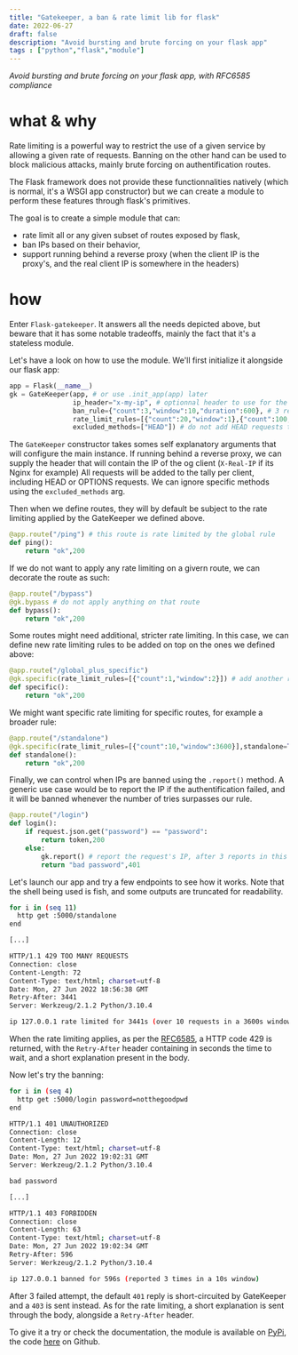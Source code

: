 ```yaml
---
title: "Gatekeeper, a ban & rate limit lib for flask"
date: 2022-06-27
draft: false
description: "Avoid bursting and brute forcing on your flask app"
tags : ["python","flask","module"]
---
```


_Avoid bursting and brute forcing on your flask app, with RFC6585 compliance_

# what & why

Rate limiting is a powerful way to restrict the use of a given service by allowing a given rate of requests.
Banning on the other hand can be used to block malicious attacks, mainly brute forcing on authentification routes.

The Flask framework does not provide these functionnalities natively (which is normal, it's a WSGI app constructor) but we can create a module to perform these features through flask's primitives. 

The goal is to create a simple module that can:
  - rate limit all or any given subset of routes exposed by flask,
  - ban IPs based on their behavior,
  - support running behind a reverse proxy (when the client IP is the proxy's, and the real client IP is somewhere in the headers)


# how

Enter `Flask-gatekeeper`. It answers all the needs depicted above, but beware that it has some notable tradeoffs, mainly the fact that it's a stateless module.

Let's have a look on how to use the module. We'll first initialize it alongside our flask app:
```py
app = Flask(__name__)
gk = GateKeeper(app, # or use .init_app(app) later 
                ip_header="x-my-ip", # optionnal header to use for the client IP (e.g if using a reverse proxy)
                ban_rule={"count":3,"window":10,"duration":600}, # 3 reports in a 10s window will ban for 600s
                rate_limit_rules=[{"count":20,"window":1},{"count":100,"window":10}], # rate limiting will be applied if over 20 requests in 1s or 100 requests in 10s
                excluded_methods=["HEAD"]) # do not add HEAD requests to the tally 
```

The `GateKeeper` constructor takes somes self explanatory arguments that will configure the main instance. 
If running behind a reverse proxy, we can supply the header that will contain the IP of the og client (`X-Real-IP` if its Nginx for example)
All requests will be added to the tally per client, including HEAD or OPTIONS requests. We can ignore specific methods using the `excluded_methods` arg.


Then when we define routes, they will by default be subject to the rate limiting applied by the GateKeeper we defined above.

```py
@app.route("/ping") # this route is rate limited by the global rule
def ping():
    return "ok",200
```

If we do not want to apply any rate limiting on a givern route, we can decorate the route as such:
```py
@app.route("/bypass")
@gk.bypass # do not apply anything on that route
def bypass():
    return "ok",200
```

Some routes might need additional, stricter rate limiting. In this case, we can define new rate limiting rules to be added on top on the ones we defined above:

```py
@app.route("/global_plus_specific")
@gk.specific(rate_limit_rules=[{"count":1,"window":2}]) # add another rate limit on top of the global one (to avoid bursting for example)
def specific():
    return "ok",200
```

We might want specific rate limiting for specific routes, for example a broader rule:

```py
@app.route("/standalone")
@gk.specific(rate_limit_rules=[{"count":10,"window":3600}],standalone=True) # rate limited only by this rule
def standalone():
    return "ok",200
```


Finally, we can control when IPs are banned using the `.report()` method. 
A generic use case would be to report the IP if the authentification failed, and it will be banned whenever the number of tries surpasses our rule.
```py
@app.route("/login")
def login():
    if request.json.get("password") == "password":
        return token,200
    else:
        gk.report() # report the request's IP, after 3 reports in this case the IP will be banned 
        return "bad password",401
```

Let's launch our app and try a few endpoints to see how it works. Note that the shell being used is fish, and some outputs are truncated for readability.


```sh
for i in (seq 11)
  http get :5000/standalone
end

[...]

HTTP/1.1 429 TOO MANY REQUESTS
Connection: close
Content-Length: 72
Content-Type: text/html; charset=utf-8
Date: Mon, 27 Jun 2022 18:56:38 GMT
Retry-After: 3441
Server: Werkzeug/2.1.2 Python/3.10.4

ip 127.0.0.1 rate limited for 3441s (over 10 requests in a 3600s window)
```

When the rate limiting applies, as per the [RFC6585](https://datatracker.ietf.org/doc/html/rfc6585#section-4), a HTTP code 429 is returned, with the `Retry-After` header containing in seconds the time to wait, and a short explanation present in the body.


Now let's try the banning:
```sh
for i in (seq 4)
  http get :5000/login password=notthegoodpwd
end

HTTP/1.1 401 UNAUTHORIZED
Connection: close
Content-Length: 12
Content-Type: text/html; charset=utf-8
Date: Mon, 27 Jun 2022 19:02:31 GMT
Server: Werkzeug/2.1.2 Python/3.10.4

bad password

[...]

HTTP/1.1 403 FORBIDDEN
Connection: close
Content-Length: 63
Content-Type: text/html; charset=utf-8
Date: Mon, 27 Jun 2022 19:02:34 GMT
Retry-After: 596
Server: Werkzeug/2.1.2 Python/3.10.4

ip 127.0.0.1 banned for 596s (reported 3 times in a 10s window)
```

After 3 failed attempt, the default `401` reply is short-circuited by GateKeeper and a `403` is sent instead. As for the rate limiting, a short explanation is sent through the body, alongside a `Retry-After` header.



To give it a try or check the documentation, the module is available on [PyPi](https://pypi.org/project/flask-gatekeeper/), the code [here](https://github.com/k0rventen/flask-gatekeeper) on Github.